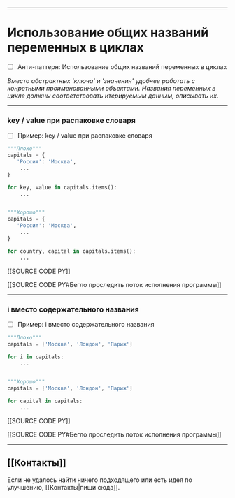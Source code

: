 ***
# Использование общих названий переменных в циклах
- [ ] Анти-паттерн: Использование общих названий переменных в циклах

_Вместо абстрактных 'ключа' и 'значения' удобнее работать с конретными проименованными объектами.
Названия переменных в цикле должны соответствовать итерируемым данным, описывать их._

***
### key / value при распаковке словаря
- [ ] Пример: key / value при распаковке словаря

```python
"""Плохо"""
capitals = {
   'Россия': 'Москва',
    ...
}

for key, value in capitals.items():
    ...


"""Хорошо"""
capitals = {
   'Россия': 'Москва',
    ...
}

for country, capital in capitals.items():
    ...
```

[[SOURCE CODE PY]]

[[SOURCE CODE PY#Бегло проследить поток исполнения программы]]

***
### i вместо содержательного названия
- [ ] Пример: i вместо содержательного названия

```python
"""Плохо"""
capitals = ['Москва', 'Лондон', 'Париж']

for i in capitals:
    ...


"""Хорошо"""
capitals = ['Москва', 'Лондон', 'Париж']

for capital in capitals:
    ...
```

[[SOURCE CODE PY]]

[[SOURCE CODE PY#Бегло проследить поток исполнения программы]]

***
## [[Контакты]]
Если не удалось найти ничего подходящего или есть идея по улучшению, [[Контакты|пиши сюда]].
